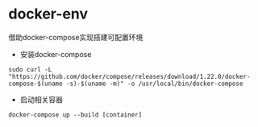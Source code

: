 # docker-env
借助docker-compose实现搭建可配置环境
- 安装docker-compose

```
sudo curl -L "https://github.com/docker/compose/releases/download/1.22.0/docker-compose-$(uname -s)-$(uname -m)" -o /usr/local/bin/docker-compose
```

- 启动相关容器
```
docker-compose up --build [container]
```
